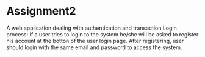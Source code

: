 # Assignment2
A web application dealing with authentication and transaction
Login process:
If a user tries to login to the system he/she will be asked to register his account at the botton of the user login page.
After registering, user should login with the same email and password to access the system.
